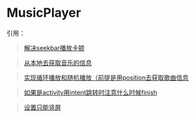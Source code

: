 # MusicPlayer
引用：

> [解决seekbar播放卡顿](https://blog.csdn.net/kill_bugs/article/details/52846779?utm_source=blogxgwz5)

> [从本地去获取音乐的信息](https://blog.csdn.net/jasper_success/article/details/78832286)

> [实现循环播放和随机播放（前提是用position去获取歌曲信息](https://blog.csdn.net/u013377003/article/details/51345374)

> [如果是activity用intent跳转时注意什么时候finish](https://bbs.csdn.net/topics/380031744)

> [设置只能竖屏](https://www.cnblogs.com/gachal/p/4302954.html)


